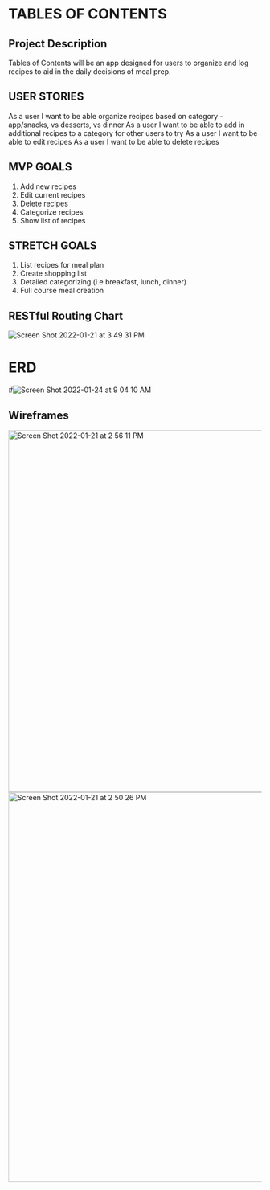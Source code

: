# TABLES OF CONTENTS

## Project Description
Tables of Contents will be an app designed for users to organize and log recipes to aid in the daily decisions of meal prep.



## USER STORIES
As a user I want to be able organize recipes based on category - app/snacks, vs desserts, vs dinner
As a user I want to be able to add in additional recipes to a category for other users to try
As a user I want to be able to edit recipes
As a user I want to be able to delete recipes


## MVP GOALS
1. Add new recipes
2. Edit current recipes
3. Delete recipes
4. Categorize recipes
5. Show list of recipes

## STRETCH GOALS
1. List recipes for meal plan
2. Create shopping list
3. Detailed categorizing (i.e breakfast, lunch, dinner)
4. Full course meal creation

## RESTful Routing Chart

![Screen Shot 2022-01-21 at 3 49 31 PM](https://user-images.githubusercontent.com/95259747/150806331-13de8cca-d8d6-4ad1-b721-7c0aa41eff23.png)


# ERD

#![Screen Shot 2022-01-24 at 9 04 10 AM](https://user-images.githubusercontent.com/95259747/150808066-2ecde8bc-0694-4dae-8de0-ff1703b792d5.png)




## Wireframes

<img width="721" alt="Screen Shot 2022-01-21 at 2 56 11 PM" src="https://user-images.githubusercontent.com/95259747/150807941-5f38ee8e-bb61-4163-9932-a265e071b3e2.png">


<img width="776" alt="Screen Shot 2022-01-21 at 2 50 26 PM" src="https://user-images.githubusercontent.com/95259747/150807869-0c44c614-86a9-4b4e-90fa-c84c004cb440.png">



